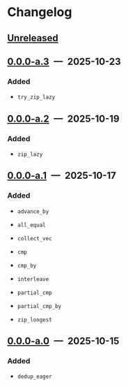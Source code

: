 # Changelog

## [Unreleased]

## [0.0.0-a.3] — 2025-10-23

### Added

- `try_zip_lazy`

## [0.0.0-a.2] — 2025-10-19

### Added

- `zip_lazy`

## [0.0.0-a.1] — 2025-10-17

### Added

- `advance_by`

- `all_equal`

- `collect_vec`

- `cmp`

- `cmp_by`

- `interleave`

- `partial_cmp`

- `partial_cmp_by`

- `zip_longest`

## [0.0.0-a.0] — 2025-10-15

### Added

- `dedup_eager`

[unreleased]: https://github.com/parrrate/ruchei/compare/ruchei-itertools/0.0.0-a.3...HEAD
[0.0.0-a.3]: https://github.com/parrrate/ruchei/compare/ruchei-itertools/0.0.0-a.2...ruchei-itertools/0.0.0-a.3
[0.0.0-a.2]: https://github.com/parrrate/ruchei/compare/ruchei-itertools/0.0.0-a.1...ruchei-itertools/0.0.0-a.2
[0.0.0-a.1]: https://github.com/parrrate/ruchei/compare/ruchei-itertools/0.0.0-a.0...ruchei-itertools/0.0.0-a.1
[0.0.0-a.0]: https://github.com/parrrate/ruchei/releases/tag/ruchei-itertools/0.0.0-a.0
